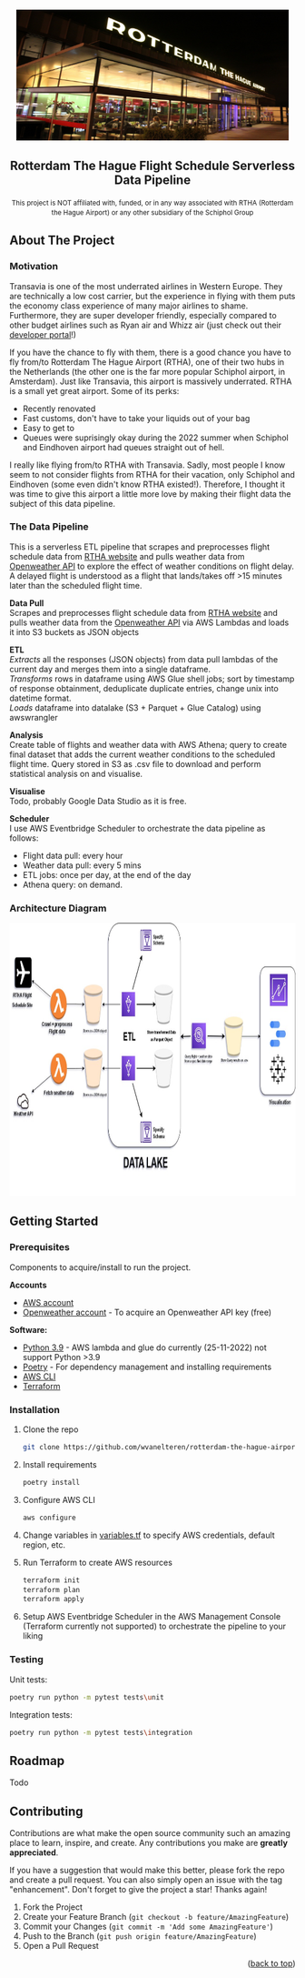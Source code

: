 <!-- Improved compatibility of back to top link: See: https://github.com/othneildrew/Best-README-Template/pull/73 -->
<a name="readme-top"></a>
<!--

<!-- PROJECT LOGO -->
<br />
<div align="center">
  <a href="https://github.com/wvanelteren/rotterdam-the-hague-airport-pipeline">
    <img src="assets/images/RTHA_logo.jpg" alt="Logo" width="480" height="230">
  </a>

<h2 align="center">Rotterdam The Hague Flight Schedule Serverless Data Pipeline</h2>

  <p align="center">
    <small> This project is NOT affiliated with, funded, or in any way associated with RTHA (Rotterdam the Hague Airport) or any other subsidiary of the Schiphol Group
    </small>
    </a>
    <br>
  </p>
</div>

<!-- ABOUT THE PROJECT -->
## About The Project

### Motivation
Transavia is one of the most underrated airlines in Western Europe. They are technically a low cost carrier, but the experience in flying with them puts the economy class experience of many major airlines to shame. Furthermore, they are super developer friendly, especially compared to other budget airlines such as Ryan air and Whizz air (just check out their [developer portal](https://developer.transavia.com/)!)

If you have the chance to fly with them, there is a good chance you have to fly from/to Rotterdam The Hague Airport (RTHA), one of their two hubs in the Netherlands (the other one is the far more popular Schiphol airport, in Amsterdam). Just like Transavia, this airport is massively underrated. RTHA is a small yet great airport. Some of its perks:
* Recently renovated
* Fast customs, don't have to take your liquids out of your bag
* Easy to get to
* Queues were suprisingly okay during the 2022 summer when Schiphol and Eindhoven airport had queues straight out of hell.

I really like flying from/to RTHA with Transavia. Sadly, most people I know seem to not consider flights from RTHA for their vacation, only Schiphol and Eindhoven (some even didn't know RTHA existed!). Therefore, I thought it was time to give this airport a little more love by making their flight data the subject of this data pipeline.

### The Data Pipeline

This is a serverless ETL pipeline that scrapes and preprocesses flight schedule data from [RTHA website]() and pulls weather data from [Openweather API]() to explore the effect of weather conditions on flight delay. A delayed flight is understood as a flight that lands/takes off >15 minutes later than the scheduled flight time.

**Data Pull** \
Scrapes and preprocesses flight schedule data from [RTHA website]() and pulls weather data from the [Openweather API]() via AWS Lambdas and loads it into S3 buckets as JSON objects

**ETL** \
*Extracts* all the responses (JSON objects) from data pull lambdas of the current day and merges them into a single dataframe. \
*Transforms* rows in dataframe using AWS Glue shell jobs; sort by timestamp of response obtainment, deduplicate duplicate entries, change unix into datetime format. \
*Loads* dataframe into datalake (S3 + Parquet + Glue Catalog) using awswrangler

**Analysis** \
Create table of flights and weather data with AWS Athena; query to create final dataset that adds the current weather conditions to the scheduled flight time. Query stored in S3 as .csv file to download and perform statistical analysis on and visualise.

**Visualise** \
Todo, probably Google Data Studio as it is free.

**Scheduler** \
I use AWS Eventbridge Scheduler to orchestrate the data pipeline as follows:
* Flight data pull: every hour
* Weather data pull: every 5 mins
* ETL jobs: once per day, at the end of the day
* Athena query: on demand.

### Architecture Diagram

  <a href="https://github.com/wvanelteren/rotterdam-the-hague-airport-pipeline">
    <img src="assets/images/architecture_diagram.png" alt="diagram" width="800" height="480">
  </a>

## Getting Started

### Prerequisites

Components to acquire/install to run the project.

**Accounts**
* [AWS account](https://aws.amazon.com/account/)
* [Openweather account](https://home.openweathermap.org/users/sign_up) - To acquire an Openweather API key (free)

**Software:**
* [Python 3.9](https://www.python.org/downloads/release/python-3915/) - AWS lambda and glue do currently (25-11-2022) not support Python >3.9
* [Poetry](https://python-poetry.org/docs/#installation) - For dependency management and installing requirements
* [AWS CLI](https://docs.aws.amazon.com/cli/latest/userguide/getting-started-install.html)
* [Terraform](https://developer.hashicorp.com/terraform/downloads)

### Installation

1. Clone the repo
   ```sh
   git clone https://github.com/wvanelteren/rotterdam-the-hague-airport-pipeline.git
   ```
2. Install requirements
   ```sh
   poetry install
   ```
3. Configure AWS CLI
   ```sh
   aws configure
   ```
4. Change variables in [variables.tf](https://github.com/wvanelteren/rotterdam-the-hague-airport-pipeline/blob/main/terraform/variable.tf) to specify AWS credentials, default region, etc.

5. Run Terraform to create AWS resources
    ```sh
   terraform init
   terraform plan
   terraform apply
   ```
6. Setup AWS Eventbridge Scheduler in the AWS Management Console (Terraform currently not supported) to orchestrate the pipeline to your liking

### Testing

Unit tests:
```sh
poetry run python -m pytest tests\unit
```

Integration tests:
```sh
poetry run python -m pytest tests\integration
```

<!-- ROADMAP -->
## Roadmap

Todo

<!-- CONTRIBUTING -->
## Contributing

Contributions are what make the open source community such an amazing place to learn, inspire, and create. Any contributions you make are **greatly appreciated**.

If you have a suggestion that would make this better, please fork the repo and create a pull request. You can also simply open an issue with the tag "enhancement".
Don't forget to give the project a star! Thanks again!

1. Fork the Project
2. Create your Feature Branch (`git checkout -b feature/AmazingFeature`)
3. Commit your Changes (`git commit -m 'Add some AmazingFeature'`)
4. Push to the Branch (`git push origin feature/AmazingFeature`)
5. Open a Pull Request


<!-- LICENSE -->
<p align="right">(<a href="#readme-top">back to top</a>)</p>
